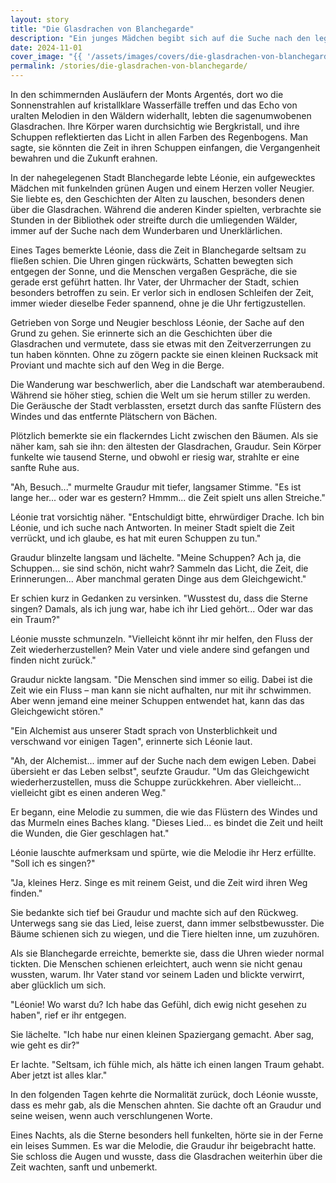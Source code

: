 ```yaml
---
layout: story
title: "Die Glasdrachen von Blanchegarde"
description: "Ein junges Mädchen begibt sich auf die Suche nach den legendären Glasdrachen, um die Balance der Zeit wiederherzustellen."
date: 2024-11-01
cover_image: "{{ '/assets/images/covers/die-glasdrachen-von-blanchegarde.webp' | relative_url }}"
permalink: /stories/die-glasdrachen-von-blanchegarde/
---
```


In den schimmernden Ausläufern der Monts Argentés, dort wo die Sonnenstrahlen auf kristallklare Wasserfälle treffen und das Echo von uralten Melodien in den Wäldern widerhallt, lebten die sagenumwobenen Glasdrachen. Ihre Körper waren durchsichtig wie Bergkristall, und ihre Schuppen reflektierten das Licht in allen Farben des Regenbogens. Man sagte, sie könnten die Zeit in ihren Schuppen einfangen, die Vergangenheit bewahren und die Zukunft erahnen.

In der nahegelegenen Stadt Blanchegarde lebte Léonie, ein aufgewecktes Mädchen mit funkelnden grünen Augen und einem Herzen voller Neugier. Sie liebte es, den Geschichten der Alten zu lauschen, besonders denen über die Glasdrachen. Während die anderen Kinder spielten, verbrachte sie Stunden in der Bibliothek oder streifte durch die umliegenden Wälder, immer auf der Suche nach dem Wunderbaren und Unerklärlichen.

Eines Tages bemerkte Léonie, dass die Zeit in Blanchegarde seltsam zu fließen schien. Die Uhren gingen rückwärts, Schatten bewegten sich entgegen der Sonne, und die Menschen vergaßen Gespräche, die sie gerade erst geführt hatten. Ihr Vater, der Uhrmacher der Stadt, schien besonders betroffen zu sein. Er verlor sich in endlosen Schleifen der Zeit, immer wieder dieselbe Feder spannend, ohne je die Uhr fertigzustellen.

Getrieben von Sorge und Neugier beschloss Léonie, der Sache auf den Grund zu gehen. Sie erinnerte sich an die Geschichten über die Glasdrachen und vermutete, dass sie etwas mit den Zeitverzerrungen zu tun haben könnten. Ohne zu zögern packte sie einen kleinen Rucksack mit Proviant und machte sich auf den Weg in die Berge.

Die Wanderung war beschwerlich, aber die Landschaft war atemberaubend. Während sie höher stieg, schien die Welt um sie herum stiller zu werden. Die Geräusche der Stadt verblassten, ersetzt durch das sanfte Flüstern des Windes und das entfernte Plätschern von Bächen.

Plötzlich bemerkte sie ein flackerndes Licht zwischen den Bäumen. Als sie näher kam, sah sie ihn: den ältesten der Glasdrachen, Graudur. Sein Körper funkelte wie tausend Sterne, und obwohl er riesig war, strahlte er eine sanfte Ruhe aus.

"Ah, Besuch..." murmelte Graudur mit tiefer, langsamer Stimme. "Es ist lange her... oder war es gestern? Hmmm... die Zeit spielt uns allen Streiche."

Léonie trat vorsichtig näher. "Entschuldigt bitte, ehrwürdiger Drache. Ich bin Léonie, und ich suche nach Antworten. In meiner Stadt spielt die Zeit verrückt, und ich glaube, es hat mit euren Schuppen zu tun."

Graudur blinzelte langsam und lächelte. "Meine Schuppen? Ach ja, die Schuppen... sie sind schön, nicht wahr? Sammeln das Licht, die Zeit, die Erinnerungen... Aber manchmal geraten Dinge aus dem Gleichgewicht."

Er schien kurz in Gedanken zu versinken. "Wusstest du, dass die Sterne singen? Damals, als ich jung war, habe ich ihr Lied gehört... Oder war das ein Traum?"

Léonie musste schmunzeln. "Vielleicht könnt ihr mir helfen, den Fluss der Zeit wiederherzustellen? Mein Vater und viele andere sind gefangen und finden nicht zurück."

Graudur nickte langsam. "Die Menschen sind immer so eilig. Dabei ist die Zeit wie ein Fluss – man kann sie nicht aufhalten, nur mit ihr schwimmen. Aber wenn jemand eine meiner Schuppen entwendet hat, kann das das Gleichgewicht stören."

"Ein Alchemist aus unserer Stadt sprach von Unsterblichkeit und verschwand vor einigen Tagen", erinnerte sich Léonie laut.

"Ah, der Alchemist... immer auf der Suche nach dem ewigen Leben. Dabei übersieht er das Leben selbst", seufzte Graudur. "Um das Gleichgewicht wiederherzustellen, muss die Schuppe zurückkehren. Aber vielleicht... vielleicht gibt es einen anderen Weg."

Er begann, eine Melodie zu summen, die wie das Flüstern des Windes und das Murmeln eines Baches klang. "Dieses Lied... es bindet die Zeit und heilt die Wunden, die Gier geschlagen hat."

Léonie lauschte aufmerksam und spürte, wie die Melodie ihr Herz erfüllte. "Soll ich es singen?"

"Ja, kleines Herz. Singe es mit reinem Geist, und die Zeit wird ihren Weg finden."

Sie bedankte sich tief bei Graudur und machte sich auf den Rückweg. Unterwegs sang sie das Lied, leise zuerst, dann immer selbstbewusster. Die Bäume schienen sich zu wiegen, und die Tiere hielten inne, um zuzuhören.

Als sie Blanchegarde erreichte, bemerkte sie, dass die Uhren wieder normal tickten. Die Menschen schienen erleichtert, auch wenn sie nicht genau wussten, warum. Ihr Vater stand vor seinem Laden und blickte verwirrt, aber glücklich um sich.

"Léonie! Wo warst du? Ich habe das Gefühl, dich ewig nicht gesehen zu haben", rief er ihr entgegen.

Sie lächelte. "Ich habe nur einen kleinen Spaziergang gemacht. Aber sag, wie geht es dir?"

Er lachte. "Seltsam, ich fühle mich, als hätte ich einen langen Traum gehabt. Aber jetzt ist alles klar."

In den folgenden Tagen kehrte die Normalität zurück, doch Léonie wusste, dass es mehr gab, als die Menschen ahnten. Sie dachte oft an Graudur und seine weisen, wenn auch verschlungenen Worte.

Eines Nachts, als die Sterne besonders hell funkelten, hörte sie in der Ferne ein leises Summen. Es war die Melodie, die Graudur ihr beigebracht hatte. Sie schloss die Augen und wusste, dass die Glasdrachen weiterhin über die Zeit wachten, sanft und unbemerkt.
